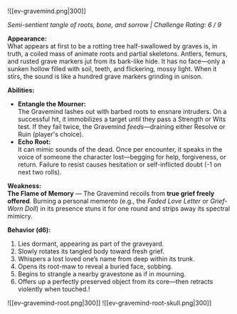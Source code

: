 ![[ev-gravemind.png|300]]

_Semi-sentient tangle of roots, bone, and sorrow | Challenge Rating: 6 / 9_

**Appearance:**  
What appears at first to be a rotting tree half-swallowed by graves is, in truth, a coiled mass of animate roots and partial skeletons. Antlers, femurs, and rusted grave markers jut from its bark-like hide. It has no face—only a sunken hollow filled with soil, teeth, and flickering, mossy light. When it stirs, the sound is like a hundred grave markers grinding in unison.

**Abilities:**

- **Entangle the Mourner:**  
    The Gravemind lashes out with barbed roots to ensnare intruders. On a successful hit, it immobilizes a target until they pass a Strength or Wits test. If they fail twice, the Gravemind _feeds_—draining either Resolve or Ruin (player's choice).    
- **Echo Root:**  
    It can mimic sounds of the dead. Once per encounter, it speaks in the voice of someone the character lost—begging for help, forgiveness, or return. Failure to resist causes hesitation or self-inflicted doubt (-1 on next two rolls).    

**Weakness:**  
**The Flame of Memory** — The Gravemind recoils from **true grief freely offered**. Burning a personal memento (e.g., the _Faded Love Letter_ or _Grief-Worn Doll_) in its presence stuns it for one round and strips away its spectral mimicry.

**Behavior (d6):**
1. Lies dormant, appearing as part of the graveyard.    
2. Slowly rotates its tangled body toward fresh grief.    
3. Whispers a lost loved one’s name from deep within its trunk.    
4. Opens its root-maw to reveal a buried face, sobbing.    
5. Begins to strangle a nearby gravestone as if in mourning.    
6. Offers up a perfectly preserved object from its core—then retracts violently when touched.!


![[ev-gravemind-root.png|300]]  ![[ev-gravemind-root-skull.png|300]]
